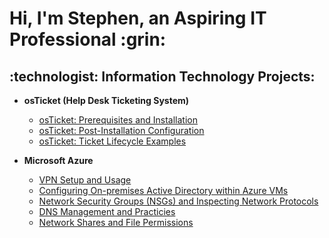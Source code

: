 <h1>Hi, I'm Stephen, an Aspiring IT Professional :grin:

<h2>:technologist: Information Technology Projects:</h2>

- <b>osTicket (Help Desk Ticketing System)</b>
  - [osTicket: Prerequisites and Installation](https://github.com/StephenShellie/osticket-prereqs)
  - [osTicket: Post-Installation Configuration](https://github.com/StephenShellie/post-install-config)
  - [osTicket: Ticket Lifecycle Examples](https://github.com/StephenShellie/ticket-lifecycle)
 
- <b>Microsoft Azure</b>
  - [VPN Setup and Usage](https://github.com/StephenShellie/vpn-setup)
  -  [Configuring On-premises Active Directory within Azure VMs](https://github.com/StephenShellie/configure-ad)
  - [Network Security Groups (NSGs) and Inspecting Network Protocols](https://github.com/StephenShellie/azure-network-protocols)
  - [DNS Management and Practicies](https://github.com/StephenShellie/dns-lab)
  - [Network Shares and File Permissions](https://github.com/StephenShellie/network-file-share)
